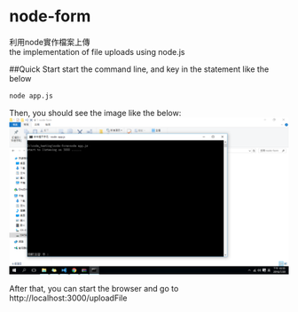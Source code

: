 # node-form
利用node實作檔案上傳<br/>
the implementation of file uploads using node.js

##Quick Start
start the command line, and key in the statement like the below
```sh
node app.js
```

Then, you should see the image like the below:
<img src="https://github.com/Yu-Che-Gao/node-form/blob/master/screenshots/cmd.png">

After that, you can start the browser and go to http://localhost:3000/uploadFile
